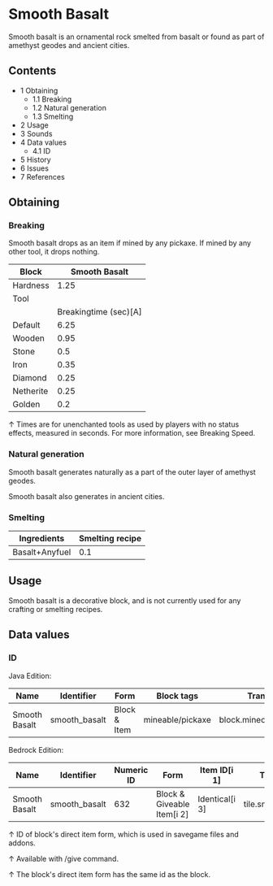 # Smooth Basalt
Smooth basalt is an ornamental rock smelted from basalt or found as part of amethyst geodes and ancient cities.

## Contents
- 1 Obtaining
	- 1.1 Breaking
	- 1.2 Natural generation
	- 1.3 Smelting
- 2 Usage
- 3 Sounds
- 4 Data values
	- 4.1 ID
- 5 History
- 6 Issues
- 7 References

## Obtaining
### Breaking
Smooth basalt drops as an item if mined by any pickaxe. If mined by any other tool, it drops nothing.

| Block     | Smooth Basalt         |
|-----------|-----------------------|
| Hardness  | 1.25                  |
| Tool      |                       |
|           | Breakingtime (sec)[A] |
| Default   | 6.25                  |
| Wooden    | 0.95                  |
| Stone     | 0.5                   |
| Iron      | 0.35                  |
| Diamond   | 0.25                  |
| Netherite | 0.25                  |
| Golden    | 0.2                   |


↑ Times are for unenchanted tools as used by players with no status effects, measured in seconds. For more information, see Breaking Speed.


### Natural generation
Smooth basalt generates naturally as a part of the outer layer of amethyst geodes.

Smooth basalt also generates in ancient cities.


### Smelting
| Ingredients    | Smelting recipe |
|----------------|-----------------|
| Basalt+Anyfuel | 0.1             |

## Usage
Smooth basalt is a decorative block, and is not currently used for any crafting or smelting recipes.

## Data values
### ID
Java Edition:

| Name          | Identifier    | Form         | Block tags       | Translation key               |
|---------------|---------------|--------------|------------------|-------------------------------|
| Smooth Basalt | smooth_basalt | Block & Item | mineable/pickaxe | block.minecraft.smooth_basalt |

Bedrock Edition:

| Name          | Identifier    | Numeric ID | Form                       | Item ID[i 1]   | Translation key         |
|---------------|---------------|------------|----------------------------|----------------|-------------------------|
| Smooth Basalt | smooth_basalt | 632        | Block & Giveable Item[i 2] | Identical[i 3] | tile.smooth_basalt.name |


↑ ID of block's direct item form, which is used in savegame files and addons.

↑ Available with /give command.

↑ The block's direct item form has the same id as the block.




